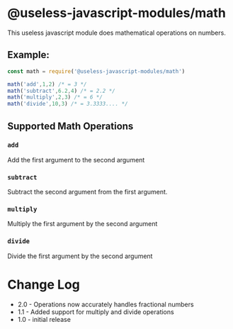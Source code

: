 # @useless-javascript-modules/math

This useless javascript module does mathematical operations on numbers.

## Example:	

```js
const math = require('@useless-javascript-modules/math')

math('add',1,2) /* = 3 */
math('subtract',6.2,4) /* = 2.2 */
math('multiply',2,3) /* = 6 */
math('divide',10,3) /* = 3.3333.... */
```

## Supported Math Operations

### `add`
Add the first argument to the second argument

### `subtract`
Subtract the second argument from the first argument.

### `multiply`

Multiply the first argument by the second argument

### `divide`

Divide the first argument by the second argument

 

# Change Log

* 2.0 - Operations now accurately handles fractional numbers 
* 1.1 - Added support for multiply and divide operations
* 1.0 - initial release  

